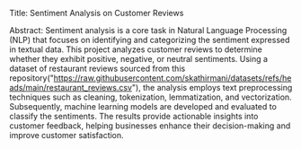 Title: Sentiment Analysis on Customer Reviews

Abstract:
Sentiment analysis is a core task in Natural Language Processing (NLP) that focuses on identifying and categorizing the sentiment expressed in textual data. This project analyzes customer reviews to determine whether they exhibit positive, negative, or neutral sentiments. Using a dataset of restaurant reviews sourced from this repository("https://raw.githubusercontent.com/skathirmani/datasets/refs/heads/main/restaurant_reviews.csv"), the analysis employs text preprocessing techniques such as cleaning, tokenization, lemmatization, and vectorization. Subsequently, machine learning models are developed and evaluated to classify the sentiments. The results provide actionable insights into customer feedback, helping businesses enhance their decision-making and improve customer satisfaction.
